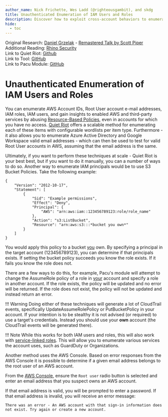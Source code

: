 ```yaml
---
author_name: Nick Frichette, Wes Ladd (@righteousgambit), and skdg
title: Unauthenticated Enumeration of IAM Users and Roles
description: Discover how to exploit cross-account behaviors to enumerate IAM users and roles in another AWS account without authentication.
hide:
  - toc
---
```


Original Research: [Daniel Grzelak](https://twitter.com/dagrz) - [Remastered Talk by Scott Piper](https://www.youtube.com/watch?v=8ZXRw4Ry3mQ)  
Additional Reading: [Rhino Security](https://rhinosecuritylabs.com/aws/aws-role-enumeration-iam-p2/)  
Link to Quiet Riot: [Github](https://github.com/righteousgambitresearch/quiet-riot)  
Link to Tool: [GitHub](https://github.com/Frichetten/enumate_iam_using_bucket_policy)  
Link to Pacu Module: [GitHub](https://github.com/RhinoSecurityLabs/pacu/tree/master/pacu/modules/iam__enum_roles)  

# Unauthenticated Enumeration of IAM Users and Roles

You can enumerate AWS Account IDs, Root User account e-mail addresses, IAM roles, IAM users, and gain insights to enabled AWS and third-party services by abusing [Resource-Based Policies](https://docs.aws.amazon.com/IAM/latest/UserGuide/access_policies.html#policies_resource-based), even in accounts for which you have no access. [Quiet Riot](https://github.com/righteousgambitresearch/quiet-riot) offers a scalable method for enumerating each of these items with configurable wordlists per item type. Furthermore - it also allows you to enumerate Azure Active Directory and Google Workspace valid email addresses - which can then be used to test for valid Root User accounts in AWS, assuming that the email address is the same.

Ultimately, if you want to perform these techniques at scale - Quiet Riot is your best best, but if you want to do it manually, you can a number of ways to do so. Another way to enumerate IAM principals would be to use S3 Bucket Policies. Take the following example:

```
{
    "Version": "2012-10-17",
    "Statement": [
        {
            "Sid": "Example permissions",
            "Effect": "Deny",
            "Principal": {
                "AWS": "arn:aws:iam::123456789123:role/role_name"
            },
            "Action": "s3:ListBucket",
            "Resource": "arn:aws:s3:::*bucket you own*"
        }
    ]
}
```

You would apply this policy to a bucket <ins>you</ins> own. By specifying a principal in the target account (123456789123), you can determine if that principals exists. If setting the bucket policy succeeds you know the role exists. If it fails you know the role does not.

There are a few ways to do this, for example, Pacu's module will attempt to change the AssumeRole policy of a role in <ins>your</ins> account and specify a role in another account. If the role exists, the policy will be updated and no error will be returned. If the role does not exist, the policy will not be updated and instead return an error.

!!! Warning
    Doing either of these techniques will generate a lot of CloudTrail events, specifically UpdateAssumeRolePolicy or PutBucketPolicy in your account. If your intention is to be stealthy it is not advised (or required) to use a target's credentials. Instead you should use your **own** account (the CloudTrail events will be generated there).
    
!!! Note
    While this works for both IAM users and roles, this will also work with [service-linked roles](https://docs.aws.amazon.com/IAM/latest/UserGuide/using-service-linked-roles.html). This will allow you to enumerate various services the account uses, such as GuardDuty or Organizations.

Another method uses the AWS Console. Based on error responses from the AWS Console it is possible to determine if a given email address belongs to the root user of an AWS account.

From the [AWS Console](https://console.aws.amazon.com/), ensure the `Root user` radio button is selected and enter an email address that you suspect owns an AWS account. 

If that email address is valid, you will be prompted to enter a password. If that email address is invalid, you will receive an error message:

```
There was an error - An AWS account with that sign-in information does not exist. Try again or create a new account.
```
